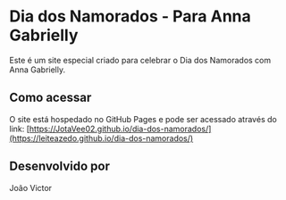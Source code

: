 # Dia dos Namorados - Para Anna Gabrielly

Este é um site especial criado para celebrar o Dia dos Namorados com Anna Gabrielly.

## Como acessar

O site está hospedado no GitHub Pages e pode ser acessado através do link: [https://JotaVee02.github.io/dia-dos-namorados/](https://leiteazedo.github.io/dia-dos-namorados/)

## Desenvolvido por

João Victor

